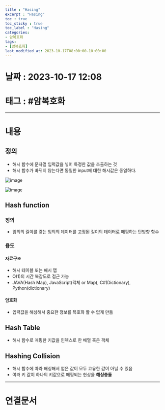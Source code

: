 ```yaml
---
title : "Hasing"
excerpt : "Hasing"
toc : true
toc_sticky : true
toc_label : "Hasing"
categories:
- 암복호화
tags:
- [암복호화]
last_modified_at: 2023-10-17T08:00:00-10:00:00
---
```


# 날짜 : 2023-10-17 12:08

# 태그 : #암복호화 
---

# 내용

## 정의
- 해시 함수에 문자열 입력값을 넣어 특정한 값을 추출하는 것
- 해시 함수가 바뀌지 않는다면 동일한 input에 대한 해시값은 동일하다.
  
![image](../../assets/images/Hashing.png)
  
![image](../../assets/images/Hashing_2.png)

## Hash function

### 정의
- 임의의 길이를 갖는 임의의 데이터를 고정된 길이의 데이터로 매핑하는 단방향 함수

### 용도

#### 자료구조
- 해시 테이블 또는 해시 맵
- O(1)의 시간 복잡도로 접근 가능
- JAVA(Hash Map), JavaScript(객체 or Map), C#(Dictionary), Python(dictionary)

#### 암호화
- 입력값을 해싱해서 중요한 정보를 복호화 할 수 없게 만듦

## Hash Table
- 해시 함수로 매핑한 키값을 인덱스로 한 배열 혹은 객체

## Hashing Collision
- 해시 함수에 따라 해싱해서 얻은 값이 모두 고유한 값이 아닐 수 있음
- 여러 키 값이 하나의 키값으로 매핑되는 현상을 **해싱충돌**

---

# 연결문서
